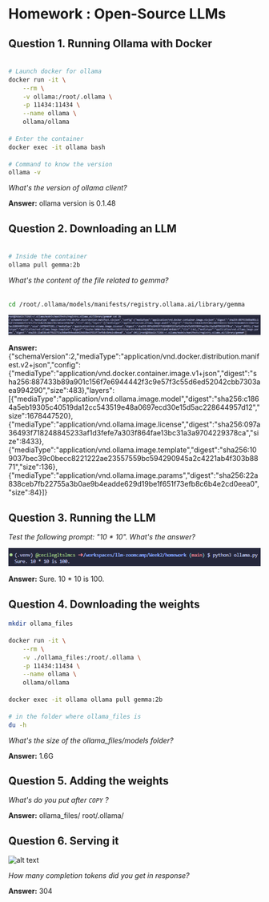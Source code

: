 # Homework : Open-Source LLMs

## Question 1. Running Ollama with Docker

```bash

# Launch docker for ollama
docker run -it \
    --rm \
    -v ollama:/root/.ollama \
    -p 11434:11434 \
    --name ollama \
    ollama/ollama

# Enter the container
docker exec -it ollama bash

# Command to know the version
ollama -v

```

*What's the version of ollama client?*

**Answer:** ollama version is 0.1.48

## Question 2. Downloading an LLM

```bash

# Inside the container
ollama pull gemma:2b
```

*What's the content of the file related to gemma?*

```bash

cd /root/.ollama/models/manifests/registry.ollama.ai/library/gemma
```

![alt text](manifest_gemma.png)

**Answer:**
{"schemaVersion":2,"mediaType":"application/vnd.docker.distribution.manifest.v2+json","config":{"mediaType":"application/vnd.docker.container.image.v1+json","digest":"sha256:887433b89a901c156f7e6944442f3c9e57f3c55d6ed52042cbb7303aea994290","size":483},"layers":[{"mediaType":"application/vnd.ollama.image.model","digest":"sha256:c1864a5eb19305c40519da12cc543519e48a0697ecd30e15d5ac228644957d12","size":1678447520},{"mediaType":"application/vnd.ollama.image.license","digest":"sha256:097a36493f718248845233af1d3fefe7a303f864fae13bc31a3a9704229378ca","size":8433},{"mediaType":"application/vnd.ollama.image.template","digest":"sha256:109037bec39c0becc8221222ae23557559bc594290945a2c4221ab4f303b8871","size":136},{"mediaType":"application/vnd.ollama.image.params","digest":"sha256:22a838ceb7fb22755a3b0ae9b4eadde629d19be1f651f73efb8c6b4e2cd0eea0","size":84}]}

## Question 3. Running the LLM

*Test the following prompt: "10 * 10". What's the answer?*

![alt text](prompt_ollama.png)

**Answer:** Sure. 10 * 10 is 100.

## Question 4. Downloading the weights

```bash
mkdir ollama_files

docker run -it \
    --rm \
    -v ./ollama_files:/root/.ollama \
    -p 11434:11434 \
    --name ollama \
    ollama/ollama

docker exec -it ollama ollama pull gemma:2b 

# in the folder where ollama_files is
du -h
```

*What's the size of the ollama_files/models folder?*

**Answer:** 1.6G

## Question 5. Adding the weights

*What's do you put after `COPY` ?*

**Answer:** ollama_files/ root/.ollama/

## Question 6. Serving it

![alt text](answer_for_energy.png)

*How many completion tokens did you get in response?*

**Answer:** 304


